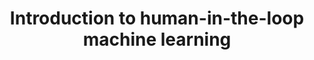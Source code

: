 ---
title: Introduction to human-in-the-loop machine learning
layout: default
year: 2021
authors: [ Robert Monarch ]
tags: [ Machine Learning, Methods, Theory ]
citation: "Human-in-the-Loop Machine Learning : Active learning and annotation for human-centered AI, Robert (Munro) Monarch, June 2021 ISBN 9781617296741 (Chapter 1: Introduction to human-in-the-loop machine learning)"
type: Book Chapter
links: [
  https://livebook.manning.com/book/human-in-the-loop-machine-learning/chapter-1/120,
  assets/readings/2021-human-in-the-loop-ml.pdf
]
link_descriptions: [Chapter 1, PDF]
---